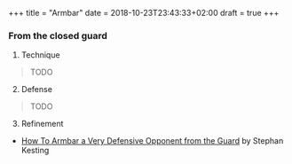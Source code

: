 +++
title = "Armbar"
date = 2018-10-23T23:43:33+02:00
draft = true
+++

### From the closed guard

1. Technique
> TODO
2. Defense
> TODO
3. Refinement
  * [How To Armbar a Very Defensive Opponent from the Guard](https://youtu.be/GCLBedHHQvM) by Stephan Kesting
